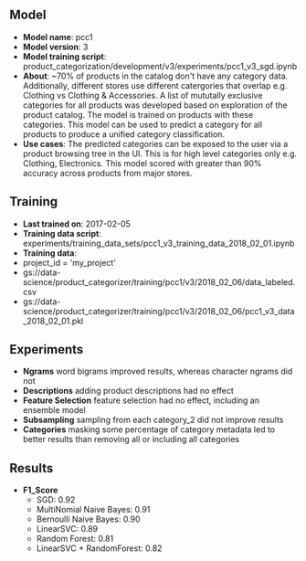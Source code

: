## Model 
* __Model name__: pcc1
* __Model version__: 3
* __Model training script__: product_categorization/development/v3/experiments/pcc1_v3_sgd.ipynb
* __About__: ~70% of products in the catalog don't have any category data. Additionally, different stores use different catergories that overlap e.g. Clothing vs Clothing & Accessories. A list of mututally exclusive categories for all products was developed based on exploration of the product catalog. The model is trained on products with these categories. This model can be used to predict a category for all products to produce a unified category classification.
* __Use cases__: The predicted categories can be exposed to the user via a product browsing tree in the UI. This is for high level categories only e.g. Clothing, Electronics. This model scored with greater than 90% accuracy across products from major stores. 

## Training
* __Last trained on__: 2017-02-05
* __Training data script__: experiments/training_data_sets/pcc1_v3_training_data_2018_02_01.ipynb
* __Training data__: 
* project_id = 'my_project'
* gs://data-science/product_categorizer/training/pcc1/v3/2018_02_06/data_labeled.csv
* gs://data-science/product_categorizer/training/pcc1/v3/2018_02_06/pcc1_v3_data_2018_02_01.pkl

## Experiments
* __Ngrams__ word bigrams improved results, whereas character ngrams did not
* __Descriptions__ adding product descriptions had no effect
* __Feature Selection__ feature selection had no effect, including an ensemble model
* __Subsampling__ sampling from each category_2 did not improve results
* __Categories__ masking some percentage of category metadata led to better results than removing all or including all categories

## Results
* __F1_Score__
	* SGD: 0.92
	* MultiNomial Naive Bayes: 0.91
	* Bernoulli Naive Bayes: 0.90
	* LinearSVC: 0.89
	* Random Forest: 0.81
	* LinearSVC + RandomForest: 0.82
